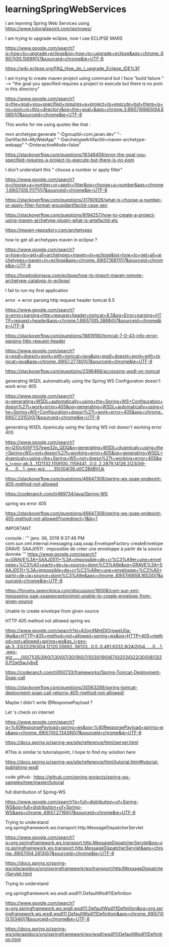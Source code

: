 # learningSpringWebServices
I am learning Spring Web Services using https://www.tutorialspoint.com/springws/

I am trying to upgrade eclipse, now I use ECLIPSE MARS 

https://www.google.com/search?q=how+to+upgrade+eclipse&oq=how+to+upgrade+eclipse&aqs=chrome..69i57j0l5.15699j1j7&sourceid=chrome&ie=UTF-8

https://wiki.eclipse.org/FAQ_How_do_I_upgrade_Eclipse_IDE%3F

I am trying to create maven project using command but I face "build failure " --> "the goal you specified requires a project to execute but there is no pom in this directory"

https://www.google.com/search?q=the+goal+you+specified+requires+a+project+to+execute+but+there+is+no+pom+in+this+directory&oq=the+goal+&aqs=chrome.3.69i57j69i60j0l4.6085j1j7&sourceid=chrome&ie=UTF-8

This works for me using quotes like that :

mvn archetype:generate "-DgroupId=com.javan.dev" "-DartifactId=MyWebApp" "-DarchetypeArtifactId=maven-archetype-webapp" "-DinteractiveMode=false"

https://stackoverflow.com/questions/16348459/error-the-goal-you-specified-requires-a-project-to-execute-but-there-is-no-pom

I don't understant this " choose a number or apply filter"

https://www.google.com/search?q=choose+a+number+or+apply+filter&oq=choose+a+number&aqs=chrome.1.69i57j0l5.11171j1j7&sourceid=chrome&ie=UTF-8

https://stackoverflow.com/questions/31780926/what-is-choose-a-number-or-apply-filter-format-groupidartifactid-case-sen

https://stackoverflow.com/questions/8194257/how-to-create-a-project-using-maven-archetype-plugin-what-is-artefactid-etc

https://maven-repository.com/archetypes


how to get all archetypes maven in eclipse ?

https://www.google.com/search?q=how+to+get+all+archetypes+maven+in+eclipse&oq=how+to+get+all+archetypes+maven+in+eclipse&aqs=chrome..69i57.16811j1j7&sourceid=chrome&ie=UTF-8

https://howtodoinjava.com/eclipse/how-to-import-maven-remote-archetype-catalogs-in-eclipse/

I fail to run my first application  

error -> error parsing http request header tomcat 8.5

https://www.google.com/search?q=error+parsing+http+request+header+tomcat+8.5&oq=Error+parsing+HTTP+request+header&aqs=chrome.1.69i57j0l5.3868j0j7&sourceid=chrome&ie=UTF-8

https://stackoverflow.com/questions/18819180/tomcat-7-0-43-info-error-parsing-http-request-header

https://www.google.com/search?q=wsdl+doesnt+work+with+tomcat+java&oq=wsdl+doesnt+work+with+tomcat+java&aqs=chrome..69i57.27740j1j7&sourceid=chrome&ie=UTF-8

https://stackoverflow.com/questions/2396468/accessing-wsdl-on-tomcat

generating WSDL automatically using the Spring WS Configuration doesn't work error 405

https://www.google.com/search?q=generating+WSDL+automatically+using+the+Spring+WS+Configuration+doesn%27t+work+error+405&oq=generating+WSDL+automatically+using+the+Spring+WS+Configuration+doesn%27t+work+error+405&aqs=chrome..69i57.23152j0j7&sourceid=chrome&ie=UTF-8

generating WSDL dyamicaly using the Spring WS not doesn't working error 405

https://www.google.com/search?ei=Q10yXIi5FYS7gwe32p_QDQ&q=generating+WSDL+dyamicaly+using+the+Spring+WS+not+doesn%27t+working+error+405&oq=generating+WSDL+dyamicaly+using+the+Spring+WS+not+doesn%27t+working+error+405&gs_l=psy-ab.3...1121132.1159100..1159441...0.0..2.2879.14126.2j23j3j9-4......0....1..gws-wiz.......35i304i39.q0C2BjtBVUk

https://stackoverflow.com/questions/46647308/spring-ws-soap-endpoint-405-method-not-allowed

https://coderanch.com/t/489734/java/Spring-WS

spring ws error 405

https://stackoverflow.com/questions/46647308/spring-ws-soap-endpoint-405-method-not-allowed?noredirect=1&lq=1

IMPORTANT 

console : 
'''
janv. 06, 2019 9:37:46 PM com.sun.xml.internal.messaging.saaj.soap.EnvelopeFactory createEnvelope
GRAVE: SAAJ0511 : impossible de créer une enveloppe à partir de la source donnée
'''
https://www.google.com/search?q=GRAVE%3A+SAAJ0511+%3A+impossible+de+cr%C3%A9er+une+enveloppe+%C3%A0+partir+de+la+source+donn%C3%A9e&oq=GRAVE%3A+SAAJ0511+%3A+impossible+de+cr%C3%A9er+une+enveloppe+%C3%A0+partir+de+la+source+donn%C3%A9e&aqs=chrome..69i57j69i58.1652j0j7&sourceid=chrome&ie=UTF-8

https://forums.openclinica.com/discussion/16008/com-sun-xml-messaging-saaj-soapexceptionimpl-unable-to-create-envelope-from-given-source

Unable to create envelope from given source

HTTP 405 method not allowed spring ws

https://www.google.com/search?ei=A2oyXMntDIOrgweU0a-IAw&q=HTTP+405+method+not+allowed+spring+ws&oq=HTTP+405+method+not+allowed+spring+ws&gs_l=psy-ab.3..33i22i29i30l4.12120.55692..56133...0.0..0.481.6332.8j24j2j0j4......0....1..gws-wiz.......0j0i71j35i39j0i7i30j0i7i30i19j0i7i10i30i19j0i67j0i203j0i22i30j0i8i13i30.P2wlSwJybyE

https://coderanch.com/t/650733/frameworks/Spring-Tomcat-Deployment-Soap-call

https://stackoverflow.com/questions/30563289/spring-tomcat-deployment-soap-call-returns-405-method-not-allowed/

Maybe I didn't write @ResponsePayload ?

Let 's check on internet 

https://www.google.com/search?q=%40ResponsePayload+spring+ws&oq=%40ResponsePayload+spring+ws&aqs=chrome..69i57j0l2.13426j0j7&sourceid=chrome&ie=UTF-8

https://docs.spring.io/spring-ws/site/reference/html/server.html

#This is similar to tutorialspoint, I hope to find my solution here

https://docs.spring.io/spring-ws/site/reference/html/tutorial.html#tutorial-publishing-wsdl

code github : https://github.com/spring-projects/spring-ws-samples/tree/master/tutorial

full distribution of Spring-WS

https://www.google.com/search?q=full+distribution+of+Spring-WS&oq=full+distribution+of+Spring-WS&aqs=chrome..69i57.2716j0j7&sourceid=chrome&ie=UTF-8

Trying to understand org.springframework.ws.transport.http.MessageDispatcherServlet

https://www.google.com/search?q=org.springframework.ws.transport.http.MessageDispatcherServlet&oq=org.springframework.ws.transport.http.MessageDispatcherServlet&aqs=chrome..69i57j0l4.2813j0j7&sourceid=chrome&ie=UTF-8

https://docs.spring.io/spring-ws/site/apidocs/org/springframework/ws/transport/http/MessageDispatcherServlet.html

Trying to understand

org.springframework.ws.wsdl.wsdl11.DefaultWsdl11Definition

https://www.google.com/search?q=org.springframework.ws.wsdl.wsdl11.DefaultWsdl11Definition&oq=org.springframework.ws.wsdl.wsdl11.DefaultWsdl11Definition&aqs=chrome..69i57j0l3.1034j0j7&sourceid=chrome&ie=UTF-8

https://docs.spring.io/spring-ws/site/apidocs/org/springframework/ws/wsdl/wsdl11/DefaultWsdl11Definition.html




